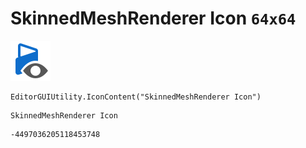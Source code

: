 # SkinnedMeshRenderer Icon `64x64`
<img src="/img/SkinnedMeshRenderer%20Icon.png" width=64 height=64>

``` CSharp
EditorGUIUtility.IconContent("SkinnedMeshRenderer Icon")
```
```
SkinnedMeshRenderer Icon
```
```
-4497036205118453748
```

